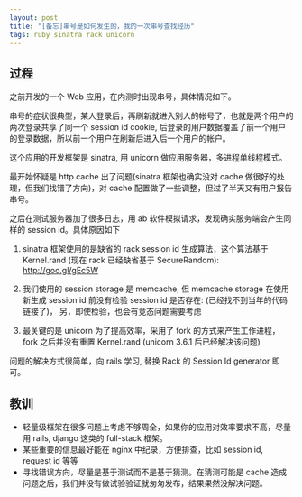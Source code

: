```yaml
---
layout: post
title: "[备忘]串号是如何发生的，我的一次串号查找经历"
tags: ruby sinatra rack unicorn
---
```


## 过程

之前开发的一个 Web 应用，在内测时出现串号，具体情况如下。

串号的症状很典型，某人登录后，再刷新就进入别人的帐号了，也就是两个用户的两次登录共享了同一个 session id cookie, 后登录的用户数据覆盖了前一个用户的登录数据，所以前一个用户在刷新后进入后一个用户的帐户。

这个应用的开发框架是 sinatra, 用 unicorn 做应用服务器，多进程单线程模式。

最开始怀疑是 http cache 出了问题(sinatra 框架也确实没对 cache 做很好的处理，但我们找错了方向)，对 cache 配置做了一些调整，但过了半天又有用户报告串号。

之后在测试服务器加了很多日志，用 ab 软件模拟请求，发现确实服务端会产生同样的 session id。具体原因如下

1. sinatra 框架使用的是缺省的 rack session id 生成算法，这个算法基于 Kernel.rand (现在 rack 已经缺省基于 SecureRandom): http://goo.gl/gEc5W

2. 我们使用的 session storage 是 memcache, 但 memcache storage 在使用新生成 session id 前没有检验 session id 是否存在: (已经找不到当年的代码链接了)， 另，即使检验，也会有竞态问题需要考虑

3. 最关键的是 unicorn 为了提高效率，采用了 fork 的方式来产生工作进程，fork 之后并没有重置 Kernel.rand (unicorn 3.6.1 后已经解决该问题)

问题的解决方式很简单，向 rails 学习, 替换 Rack 的 Session Id generator 即可。

## 教训

* 轻量级框架在很多问题上考虑不够周全，如果你的应用对效率要求不高，尽量用 rails, django 这类的 full-stack 框架。
* 某些重要的信息最好能在 nginx 中纪录，方便排查，比如 session id, request id 等等
* 寻找错误方向，尽量是基于测试而不是基于猜测。在猜测可能是 cache 造成问题之后，我们并没有做试验验证就匆匆发布，结果果然没解决问题。
